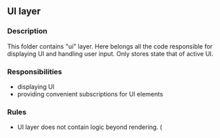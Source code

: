 ## UI layer

### Description
This folder contains "ui" layer.
Here belongs all the code responsible for displaying UI and handling user input.
Only stores state that of active UI.


### Responsibilities
- displaying UI
- providing convenient subscriptions for UI elements 

### Rules
- UI layer does not contain logic beyond rendering.
(
